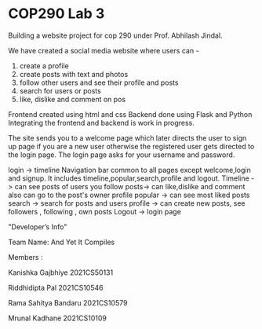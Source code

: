 # COP290 Lab 3
Building a website project for cop 290 under Prof. Abhilash Jindal.

We have created a social media website where users can -

1. create a profile
2. create posts with text and photos
3. follow other users and see their profile and posts
4. search for users or posts
5. like, dislike and comment on pos

Frontend created using html and css
Backend done using Flask and Python
Integrating the frontend and backend is work in progress.

The site sends you to a welcome page which later directs the user to sign up page if you are a new user otherwise the registered user gets directed to the login page. The login page asks for your username and password.

login -> timeline
Navigation bar common to all pages except welcome,login and signup. It includes timeline,popular,search,profile and logout.
Timeline -> can see posts of users you follow
posts-> can like,dislike and comment also can go to the post's owner profile
popular -> can see most liked posts
search -> search for posts and users
profile -> can create new posts, see followers , following , own posts
Logout -> login page

"Developer’s Info"

Team Name: And Yet It Compiles

Members :

Kanishka Gajbhiye 2021CS50131

Riddhidipta Pal 2021CS10546

Rama Sahitya Bandaru 2021CS10579

Mrunal Kadhane 2021CS10109
